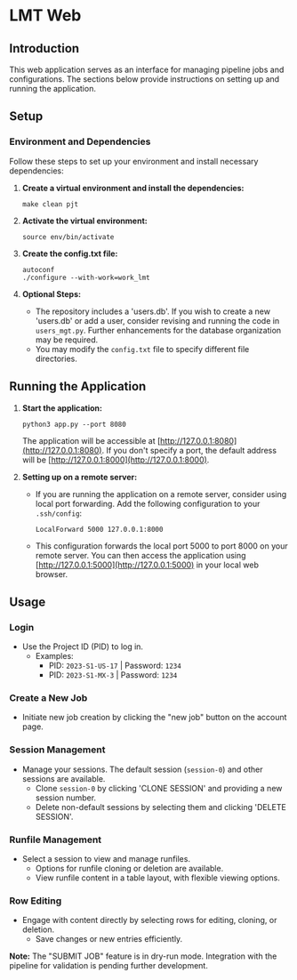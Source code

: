 # LMT Web

## Introduction

This web application serves as an interface for managing pipeline jobs and configurations. The sections below provide instructions on setting up and running the application.

## Setup

### Environment and Dependencies

Follow these steps to set up your environment and install necessary dependencies:

1. **Create a virtual environment and install the dependencies:**
    ```shell
    make clean pjt
    ```

2. **Activate the virtual environment:**
    ```shell
    source env/bin/activate
    ```

3. **Create the config.txt file:**
    ```shell
   autoconf
    ./configure --with-work=work_lmt
    ```

4. **Optional Steps:**
    - The repository includes a 'users.db'. If you wish to create a new 'users.db' or add a user, consider revising and running the code in `users_mgt.py`. Further enhancements for the database organization may be required.
    - You may modify the `config.txt` file to specify different file directories.

## Running the Application

1. **Start the application:**
    ```shell
    python3 app.py --port 8080
    ```
    The application will be accessible at [http://127.0.0.1:8080](http://127.0.0.1:8080). If you don't specify a port, the default address will be [http://127.0.0.1:8000](http://127.0.0.1:8000).

2. **Setting up on a remote server:**
    - If you are running the application on a remote server, consider using local port forwarding. Add the following configuration to your `.ssh/config`:
        ```shell
        LocalForward 5000 127.0.0.1:8000
        ```
    - This configuration forwards the local port 5000 to port 8000 on your remote server. You can then access the application using [http://127.0.0.1:5000](http://127.0.0.1:5000) in your local web browser.

## Usage

### Login

- Use the Project ID (PID) to log in.
  - Examples:
    - PID: `2023-S1-US-17` | Password: `1234`
    - PID: `2023-S1-MX-3` | Password: `1234`


### Create a New Job

- Initiate new job creation by clicking the "new job" button on the account page.

### Session Management

- Manage your sessions. The default session (`session-0`) and other sessions are available.
  - Clone `session-0` by clicking 'CLONE SESSION' and providing a new session number.
  - Delete non-default sessions by selecting them and clicking 'DELETE SESSION'.

### Runfile Management

- Select a session to view and manage runfiles.
  - Options for runfile cloning or deletion are available.
  - View runfile content in a table layout, with flexible viewing options.

### Row Editing

- Engage with content directly by selecting rows for editing, cloning, or deletion.
  - Save changes or new entries efficiently.

**Note:** The "SUBMIT JOB" feature is in dry-run mode. Integration with the pipeline for validation is pending further development.
